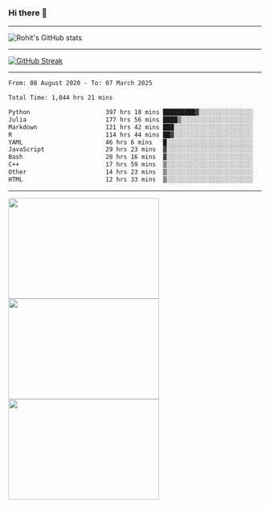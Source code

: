 ### Hi there 👋

<hr/>

![Rohit's GitHub stats](https://github-readme-stats.vercel.app/api?username=RohitRathore1&show_icons=true&theme=transparent)

<hr/>

[![GitHub Streak](http://github-readme-streak-stats.herokuapp.com?user=RohitRathore1&theme=dark&mode=weekly)](https://git.io/streak-stats)

<hr/>

<!--START_SECTION:waka-->

```txt
From: 08 August 2020 - To: 07 March 2025

Total Time: 1,044 hrs 21 mins

Python                     397 hrs 18 mins █████████▓░░░░░░░░░░░░░░░   38.04 %
Julia                      177 hrs 56 mins ████▒░░░░░░░░░░░░░░░░░░░░   17.04 %
Markdown                   121 hrs 42 mins ███░░░░░░░░░░░░░░░░░░░░░░   11.65 %
R                          114 hrs 44 mins ██▓░░░░░░░░░░░░░░░░░░░░░░   10.99 %
YAML                       46 hrs 6 mins   █░░░░░░░░░░░░░░░░░░░░░░░░   04.42 %
JavaScript                 29 hrs 23 mins  ▓░░░░░░░░░░░░░░░░░░░░░░░░   02.81 %
Bash                       28 hrs 16 mins  ▓░░░░░░░░░░░░░░░░░░░░░░░░   02.71 %
C++                        17 hrs 59 mins  ▒░░░░░░░░░░░░░░░░░░░░░░░░   01.72 %
Other                      14 hrs 23 mins  ▒░░░░░░░░░░░░░░░░░░░░░░░░   01.38 %
HTML                       12 hrs 33 mins  ▒░░░░░░░░░░░░░░░░░░░░░░░░   01.20 %
```

<!--END_SECTION:waka-->

<hr/>

<p>
  <img src="https://wakatime.com/share/@TeAmp0is0N/0205e68a-e5ed-48bf-b870-3c94c1fa77d3.svg" width="300" height="200">
  <img src="https://wakatime.com/share/@TeAmp0is0N/3935ee43-08a3-493e-8b95-60c1f9204b15.svg" width="300" height="200">
  <img src="https://wakatime.com/share/@TeAmp0is0N/8717aacc-7340-44e0-abb1-987dc9823fcd.svg" width="300" height="200">
</p>





